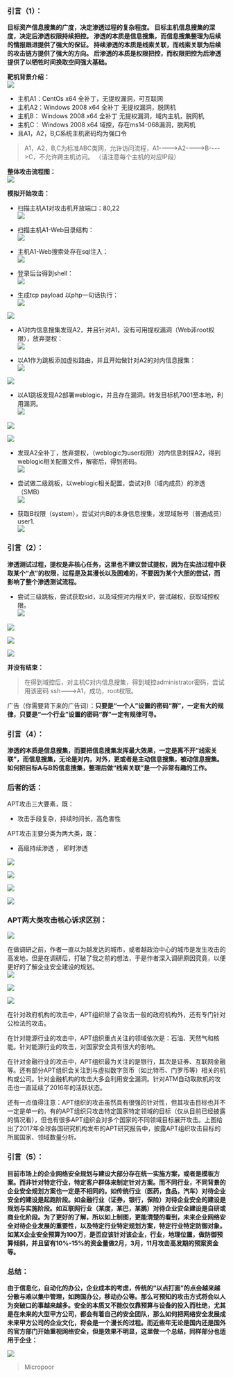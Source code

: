 
### 引言（1）：

**目标资产信息搜集的广度，决定渗透过程的复杂程度。
目标主机信息搜集的深度，决定后渗透权限持续把控。
渗透的本质是信息搜集，而信息搜集整理为后续的情报跟进提供了强大的保证。
持续渗透的本质是线索关联，而线索关联为后续的攻击链方提供了强大的方向。
后渗透的本质是权限把控，而权限把控为后渗透提供了以牺牲时间换取空间强大基础。**

**靶机背景介绍：**  
![](/img/eb0714612b4e03133ba10e14ef174b4c.jpg)

* 主机A1：CentOs x64 全补丁，无提权漏洞，可互联网  
* 主机A2：Windows 2008 x64 全补丁 无提权漏洞，脱网机  
* 主机B： Windows 2008 x64 全补丁 无提权漏洞，域内主机，脱网机  
* 主机C： Windows 2008 x64 域控，存在ms14-068漏洞，脱网机  
* 且A1，A2，B,C系统主机密码均为强口令

>   A1，A2，B,C为标准ABC类网，允许访问流程，A1----\>A2----\>B----\>C，不允许跨主机访问。
>   （请注意每个主机的对应IP段）

**整体攻击流程图：**  
![](/img/0e9ff50f2d0823e678528868b243ccce.jpg)

**模拟开始攻击：**  

* 扫描主机A1对攻击机开放端口：80,22  
![](/img/fad85d3505b5e71286df9d301f167de2.jpg)

* 扫描主机A1-Web目录结构：  
![](/img/813af1b732caf9c0adce3dade376694f.jpg)

* 主机A1-Web搜索处存在sql注入：  
![](/img/9a59cdceb1ea09a49a82f81eb778003b.jpg)

* 登录后台得到shell：  
![](/img/ad06e8c45d69e5e450aa3c379ef04eee.jpg)

* 生成tcp payload 以php一句话执行：  
![](/img/89c0851c3482a55632b708c5bce2ad18.jpg)  

![](/img/a5b217214c10db82110bcb34a166a53f.jpg)

* A1对内信息搜集发现A2，并且针对A1，没有可用提权漏洞（Web非root权限），放弃提权：  
![](/img/7f18b933fee393c1150a36f603ca5aac.jpg)

* 以A1作为跳板添加虚拟路由，并且开始做针对A2的对内信息搜集：  
![](/img/3d57cf1f1005ba4254aa57971286df86.jpg)

![](/img/9977d347d014885a6b6f051ecf337acd.jpg)

* 以A1跳板发现A2部署weblogic，并且存在漏洞。转发目标机7001至本地，利用漏洞。  
![](/img/278d82913ceca2d619234f4a602c908d.jpg)

![](/img/e3ee48eafcd1322980a2a2b4dbc81161.jpg)

![](/img/ec698d2c28ce34078f6fb28955826036.jpg)

* 发现A2全补丁，放弃提权，（weblogic为user权限）对内信息刺探A2，得到 weblogic相关配置文件，解密后，得到密码。  
![](/img/48ce8cfde97da6cc01a6310c13c93eba.jpg)

* 尝试做二级跳板，以weblogic相关配置，尝试对B（域内成员）的渗透（SMB）  
![](/img/b033dbb98df945e1629016daa8f715fa.jpg)

* 获取B权限（system），尝试对内B的本身信息搜集，发现域账号（普通成员）user1.  
![](/img/e6619fad61ae8258bbf571a061816eab.jpg)

### 引言（2）：

**渗透测试过程，提权是非核心任务，这里也不建议尝试提权，因为在实战过程中获取某个“点”的权限，过程是及其漫长以及困难的，不要因为某个大胆的尝试，而影响了整个渗透测试流程。**  

* 尝试三级跳板，尝试获取sid，以及域控对内相关IP，尝试越权，获取域控权限。  
![](/img/75a390348d0d82d12b741b71cc1077d4.jpg)  

![](/img/95e9d4bd457a3854dc2a181854aff847.jpg)

![](/img/1731a21414be63725aad1c9bc5f6e2ab.jpg)

![](/img/3fc9121169f8810f044902ea33ee6746.jpg)

**并没有结束：**  

>   在得到域控后，对主机C对内信息搜集，得到域控administrator密码，尝试用该密码 ssh--->A1，成功，root权限。

广告（你需要背下来的广告词）：**只要是“一个人”设置的密码“群”，一定有大的规律，只要是“一个行业”设置的密码“群”一定有规律可寻。**

### 引言（4）：
**渗透的本质是信息搜集，而要把信息搜集发挥最大效果，一定是离不开“线索关联”，而信息搜集，无论是对内，对外，更或者是主动信息搜集，被动信息搜集。如何把目标A与B的信息搜集，整理后做“线索关联”是一个非常有趣的工作。**

### 后者的话：

APT攻击三大要素，既：  
* 攻击手段复杂，持续时间长，高危害性

APT攻击主要分类为两大类，既：  
* 高级持续渗透 ， 即时渗透

![](/img/8114a948743a1acaf2b03562c850e7e6.jpg)

![](/img/8017d7d0aec4b49eb5a2bb73f23ab555.jpg)

![](/img/f8933631951866360ec8f45717feb0ce.jpg)

![](/img/9233e8ff54bca67e6d94c588116c541a.jpg)

### APT两大类攻击核心诉求区别：

![](/img/9334e9c3f86f584e6846e907ed5e1102.jpg)

在做调研之前，作者一直以为越发达的城市，或者越政治中心的城市是发生攻击的高发地，但是在调研后，打破了我之前的想法，于是作者深入调研原因究竟，以便更好的了解企业安全建设的规划。  
![](/img/cf5a7e83b5ce618b69373b15233eaf41.jpg)

![](/img/7e8216bd52b30af1c5d036552138ab49.jpg)

![](/img/86c77171801811fd8339cb4ed6e7e8fe.jpg)

在针对政府机构的攻击中，APT组织除了会攻击一般的政府机构外，还有专门针对公检法的攻击。

在针对能源行业的攻击中，APT组织重点关注的领域依次是：石油、天然气和核能。针对能源行业的攻击，对国家安全具有很大的影响。

在针对金融行业的攻击中，APT组织最为关注的是银行，其次是证券、互联网金融等。还有部分APT组织会关注到与虚拟数字货币（如比特币、门罗币等）相关的机构或公司。针对金融机构的攻击大多会利用安全漏洞。针对ATM自动取款机的攻击也一直延续了2016年的活跃状态。

还有一点值得注意：APT组织的攻击虽然具有很强的针对性，但其攻击目标也并不一定是单一的。有的APT组织只攻击特定国家特定领域的目标（仅从目前已经披露的情况看），但也有很多APT组织会对多个国家的不同领域目标展开攻击。上图给出了2017年全球各国研究机构发布的APT研究报告中，披露APT组织攻击目标的所属国家、领域数量分析。

### 引言（5）：

**目前市场上的企业网络安全规划与建设大部分存在统一实施方案，或者是模板方案。而非针对特定行业，特定客户群体来制定针对方案。而不同行业，不同背景的企业安全规划方案也一定是不相同的。如传统行业（医药，食品，汽车）对待企业安全的建设是起跑阶段。如金融行业（证券，银行，保险）对待企业安全的建设是规划与实施阶段。如互联网行业（某度，某巴，某鹅）对待企业安全建设是自研或商业化阶段。为了更好的了解，所以如上制图，更能清楚的看到，未来企业网络安全对待企业发展的重要性，以及特定行业特定规划方案，特定行业特定防御对象。如某X企业安全预算为100万，是否应该针对该企业，行业，地理位置，做防御预算倾斜，并且留有10%-15%的资金量做2月，3月，11月攻击高发期的预案资金等。**

### 总结：

**由于信息化，自动化的办公，企业成本的考虑，传统的“以点打面”的点会越来越分散与难以集中管理，如跨国办公，移动办公等。那么可预知的攻击方式将会以人为突破口的事越来越多。安全的本质又不能仅仅靠预算与设备的投入而杜绝，尤其是在未来的大型甲方公司，都会有着自己的安全团队，那么如何把网络安全发展成未来甲方公司的企业文化，将会是一个漫长的过程。而近些年无论是国内还是国外的官方部门开始重视网络安全，但是效果不明显，这里做一个总结，同样部分也适用于企业：**

![](/img/497fa9474fd0ae6063d5386ab214d69e.jpg)


>   Micropoor
